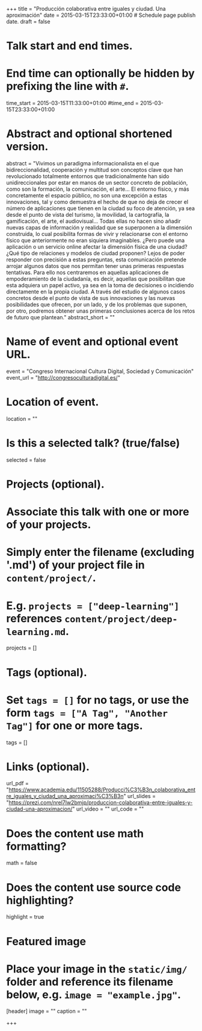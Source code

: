 +++
title = "Producción colaborativa entre iguales y ciudad. Una aproximación"
date = 2015-03-15T23:33:00+01:00  # Schedule page publish date.
draft = false

# Talk start and end times.
#   End time can optionally be hidden by prefixing the line with `#`.
time_start = 2015-03-15T11:33:00+01:00
#time_end = 2015-03-15T23:33:00+01:00

# Abstract and optional shortened version.
abstract = "Vivimos un paradigma informacionalista en el que bidireccionalidad, cooperación y multitud son conceptos clave que han revolucionado totalmente entornos que tradicionalmente han sido unidireccionales por estar en manos de un sector concreto de población, como son la formación, la comunicación, el arte… El entorno físico, y más concretamente el espacio público, no son una excepción a estas innovaciones, tal y como demuestra el hecho de que no deja de crecer el número de aplicaciones que tienen en la ciudad su foco de atención, ya sea desde el punto de vista del turismo, la movilidad, la cartografía, la gamificación, el arte, el audiovisual… Todas ellas no hacen sino añadir nuevas capas de información y realidad que se superponen a la dimensión construida, lo cual posibilita formas de vivir y relacionarse con el entorno físico que anteriormente no eran siquiera imaginables. ¿Pero puede una aplicación o un servicio online afectar la dimensión física de una ciudad? ¿Qué tipo de relaciones y modelos de ciudad proponen? Lejos de poder responder con precisión a estas preguntas, esta comunicación pretende arrojar algunos datos que nos permitan tener unas primeras respuestas tentativas. Para ello nos centraremos en aquellas aplicaciones de empoderamiento de la ciudadanía, es decir, aquellas que posibilitan que esta adquiera un papel activo, ya sea en la toma de decisiones o incidiendo directamente en la propia ciudad. A través del estudio de algunos casos concretos desde el punto de vista de sus innovaciones y las nuevas posibilidades que ofrecen, por un lado, y de los problemas que suponen, por otro, podremos obtener unas primeras conclusiones acerca de los retos de futuro que plantean."
abstract_short = ""

# Name of event and optional event URL.
event = "Congreso Internacional  Cultura Digital, Sociedad y Comunicación"
event_url = "http://congresoculturadigital.es/"

# Location of event.
location = ""

# Is this a selected talk? (true/false)
selected = false

# Projects (optional).
#   Associate this talk with one or more of your projects.
#   Simply enter the filename (excluding '.md') of your project file in `content/project/`.
#   E.g. `projects = ["deep-learning"]` references `content/project/deep-learning.md`.
projects = []

# Tags (optional).
#   Set `tags = []` for no tags, or use the form `tags = ["A Tag", "Another Tag"]` for one or more tags.
tags = []

# Links (optional).
url_pdf = "https://www.academia.edu/11505288/Producci%C3%B3n_colaborativa_entre_iguales_y_ciudad_una_aproximaci%C3%B3n"
url_slides = "https://prezi.com/nrel7lw2bmjp/produccion-colaborativa-entre-iguales-y-ciudad-una-aproximacion/"
url_video = ""
url_code = ""

# Does the content use math formatting?
math = false

# Does the content use source code highlighting?
highlight = true

# Featured image
# Place your image in the `static/img/` folder and reference its filename below, e.g. `image = "example.jpg"`.
[header]
image = ""
caption = ""

+++
